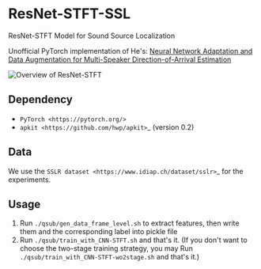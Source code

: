 # ResNet-STFT-SSL
ResNet-STFT Model for Sound Source Localization

Unofficial PyTorch implementation of He's: [Neural Network Adaptation and Data Augmentation for Multi-Speaker Direction-of-Arrival Estimation](https://ieeexplore.ieee.org/document/9357962)

![Overview of ResNet-STFT](https://tva1.sinaimg.cn/large/008i3skNly1gvsy23r1t5j30fp0o6abz.jpg)

Dependency
----------

* `PyTorch <https://pytorch.org/>`
* `apkit <https://github.com/hwp/apkit>`_ (version 0.2)


Data
----

We use the `SSLR dataset <https://www.idiap.ch/dataset/sslr>`_ for the experiments.


## Usage
1. Run `./qsub/gen_data_frame_level.sh` to extract features, then write them and the corresponding label into pickle file
2. Run `./qsub/train_with_CNN-STFT.sh` and that's it. (If you don't want to choose the two-stage training strategy, you may Run `./qsub/train_with_CNN-STFT-wo2stage.sh` and that's it.)
